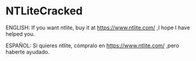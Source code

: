 # NTLiteCracked


ENGLISH: If you want ntlite, buy it at https://www.ntlite.com/ ,I hope I have helped you.
 

 
 

ESPAÑOL: Si quieres ntlite, cómpralo en https://www.ntlite.com/ ,pero haberte ayudado.
